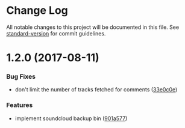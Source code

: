 # Change Log

All notable changes to this project will be documented in this file. See [standard-version](https://github.com/conventional-changelog/standard-version) for commit guidelines.

<a name="1.2.0"></a>
# 1.2.0 (2017-08-11)


### Bug Fixes

* don't limit the number of tracks fetched for comments ([33e0c0e](https://github.com/bcoe/soundcloud-backup/commit/33e0c0e))


### Features

* implement soundcloud backup bin ([901a577](https://github.com/bcoe/soundcloud-backup/commit/901a577))
